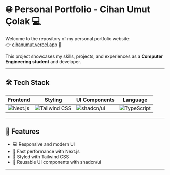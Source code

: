 # 🌐 Personal Portfolio - Cihan Umut Çolak 💻

Welcome to the repository of my personal portfolio website:  
👉 [cihanumut.vercel.app](https://cihanumut.vercel.app) 🚀

This project showcases my skills, projects, and experiences as a **Computer Engineering student** and developer.  

---

## 🛠️ Tech Stack

| Frontend | Styling | UI Components | Language |
|----------|--------|---------------|---------|
| ![Next.js](https://img.shields.io/badge/Next.js-black?style=for-the-badge&logo=next.js&logoColor=white) | ![Tailwind CSS](https://img.shields.io/badge/Tailwind_CSS-blue?style=for-the-badge&logo=tailwind-css&logoColor=white) | ![shadcn/ui](https://img.shields.io/badge/shadcn/ui-pink?style=for-the-badge) | ![TypeScript](https://img.shields.io/badge/TypeScript-blue?style=for-the-badge&logo=typescript&logoColor=white) |

---

## 🔹 Features

- 💻 Responsive and modern UI  
- 🚀 Fast performance with Next.js  
- 🎨 Styled with Tailwind CSS  
- 🧩 Reusable UI components with shadcn/ui  

---
